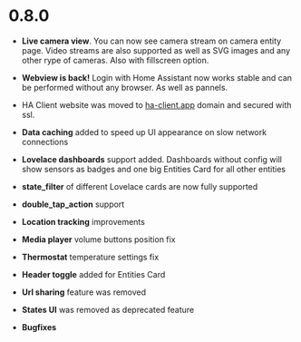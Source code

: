 # 0.8.0

 - **Live camera view**. You can now see camera stream on camera entity page. Video streams are also supported as well as SVG images and any other rype of cameras. Also with fillscreen option.

 - **Webview is back!** Login with Home Assistant now works stable and can be performed without any browser. As well as pannels.

 - HA Client website was moved to [ha-client.app](https://ha-client.app) domain and secured with ssl.

 - **Data caching** added to speed up UI appearance on slow network connections  

 - **Lovelace dashboards** support added. Dashboards without config will show sensors as badges and one big Entities Card for all other entities

 - **state_filter** of different Lovelace cards are now fully supported

 - **double_tap_action** support

 - **Location tracking** improvements

 - **Media player** volume buttons position fix

 - **Thermostat** temperature settings fix

 - **Header toggle** added for Entities Card

 - **Url sharing** feature was removed

 - **States UI** was removed as deprecated feature

 - **Bugfixes**
